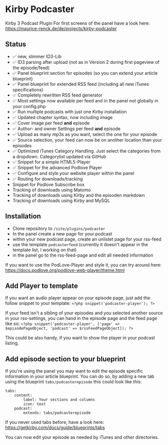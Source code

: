 # Kirby Podcaster

Kirby 3 Podcast Plugin
For first screens of the panel have a look here: https://maurice-renck.de/de/projects/kirby-podcaster

## Status

* ✅ new, slimmer ID3-Lib
* ✅ ID3 parsing after upload (not as in Version 2 during first pageview of the episode/feed)
* ✅ Panel blueprint section for episodes (so you can extend your article blueprint)
* ✅ Panel blueprint for extended RSS feed (including all new iTunes specifications)
* ✅ Completely rewritten RSS feed generator
* ✅ Most settings now available per feed and in the panel not globally in your config.php
* ✅ Run multiple podcasts with just one Kirby installation
* ✅ Updated chapter syntax, now including image
* ✅ Cover image per feed **and** episode
* ✅ Author- and owner Settings per feed **and** episode
* ✅ Upload as many mp3s as you want, select the one for your episode
* ✅ Source selection, your feed can now be on another location than your episodes
* ✅ Optimized iTunes Category Handling. Just select the categories from a dropdown. Categorylist updated via GitHub
* ✅ Snippet for a simple HTML5-Player
* ✅ Snippet for the advanced Podlove Player
* ✅ Configure and style your website player within the panel
* ✅ Routing for downloads/tracking
* Snippet for Podlove Subscribe box
* Tracking of downloads using Matomo
* Tracking of downloads using Kirby and the episoden markdown
* Tracking of downloads using Kirby and MySQL


## Installation

* Clone repository to `/site/plugins/podcaster`
* In the panel create a new page for your podcast
* within your new podcast page, create an unlistet page for your rss-feed
* use the template `podcasterfeed` (currently it doesn't appear in the template list, I working on that)
* in the panel go to the rss-feed-page and edit all needed information

If you want to use the PodLove-Player and style it, you can try around here: https://docs.podlove.org/podlove-web-player/theme.html

## Add Player to template

If you want an audio player appear on your episode page, just add the follow snippet to your template: `<?php snippet('podcaster-player'); ?>`

If your feed isn't a sibling of your episodes and you selected another source in your rss-settings, you can hand in the episode page and the feed page like so: `<?php snippet('podcaster-player', ['page' => $episodePageObject, 'podcast' => $rssFeedPageObject]); ?>`

This could be also handy, if you want to show the player in your podcast listing.

## Add episode section to your blueprint

If you're using the panel you may want to edit the episode specific information in your article blueprint. You can do so, by adding a new tab using the blueprint `tabs/podcasterepisode` this could look like this:

```
tabs:
    content:
        label: Your sections and columns
        icon: text
    podcast:
        extends: tabs/podcasterepisode
```

If you never used tabs before, have a look here: https://getkirby.com/docs/guide/blueprints/tabs

You can now edit your episode as needed by iTunes and other directories.